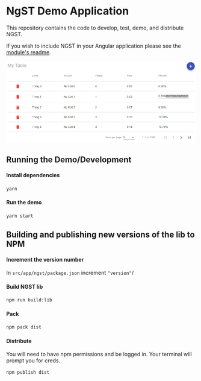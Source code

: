 # NgST Demo Application

This repository contains the code to develop, test, demo, and distribute NGST.

If you wish to include NGST in your Angular application please see the [module's readme](./src/app/ngst/README.md).

![Table image](./doc/ngst-demo.png)


## Running the Demo/Development

#### Install dependencies
```bash
yarn
```

#### Run the demo
```bash
yarn start
```

## Building and publishing new versions of the lib to NPM
#### Increment the version number
In `src/app/ngst/package.json` increment `"version"`/

#### Build NGST lib
```bash
npm run build:lib
```

#### Pack
```bash
npm pack dist
```

#### Distribute
You will need to have npm permissions and be logged in. Your terminal will prompt you for creds.
```bash
npm publish dist
```
